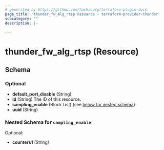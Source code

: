 ```yaml
---
# generated by https://github.com/hashicorp/terraform-plugin-docs
page_title: "thunder_fw_alg_rtsp Resource - terraform-provider-thunder"
subcategory: ""
description: |-
  
---
```


# thunder_fw_alg_rtsp (Resource)





<!-- schema generated by tfplugindocs -->
## Schema

### Optional

- **default_port_disable** (String)
- **id** (String) The ID of this resource.
- **sampling_enable** (Block List) (see [below for nested schema](#nestedblock--sampling_enable))
- **uuid** (String)

<a id="nestedblock--sampling_enable"></a>
### Nested Schema for `sampling_enable`

Optional:

- **counters1** (String)



